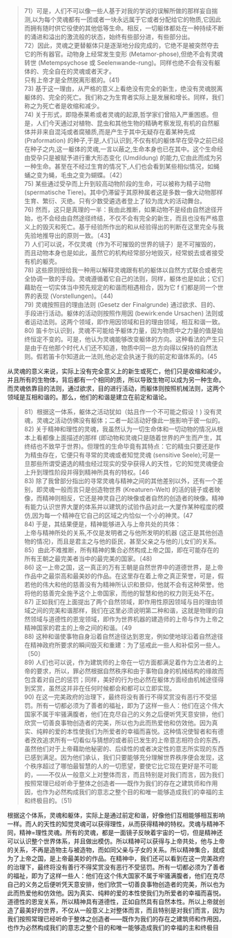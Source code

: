 <blockquote data-pid="BQwCNoEy">71）可是，人们不可以像一些人基于对我的学说的误解所做的那样妄自揣测,以为每个灵魂都有一团或者一块永远属于它或者分配给它的物质,它因此而拥有随时供它役使的其他低等生命。相反，一切躯体都处在一种持续不断的涌进和溢出的激流般的状态，始终有些部分进，有些部分出。<br>72）因此，灵魂之更替躯体只是逐渐地分段完成的，它绝不是被突然夺去它的所有器官。动物身上经常发生变形 (Metamor-phose),但绝不会有灵魂转世 (Metempsychose 或 Seelenwande-rung)。同样也绝不会有没有躯体的、完全自在的灵魂或者天才。<br>只有上帝才是全然脱离形骸的。(41)<br>73) 基于这一理由，从严格的意义上看绝没有完全的新生，绝没有灵魂脱离躯体的、完全的死亡。我们称之为生育者实际上是发展和增长。同样，我们称之为死亡者是收缩和减少。<br>74) 关于形式，即隐泰莱希或者灵魂的起源,哲学家们曾陷入严重困惑。但是，人们今天通过对植物、昆虫和其他生物的精确考察发现,有机的自然躯体并非来自混沌或者腐殖质,而是产生于其中无疑存在着某种先成 (Praformation) 的种子,于是,人们认识到,不仅有机的躯体早在受孕之前已经在种子之内,这一躯体的灵魂,一言以蔽之,生命本身也已在其中。这个生命经由受孕只是被赋予进行重大形态变化 (Umdildung) 的能力,它由此而成为另一种生命。甚至在不经过生育的情况下,人们也会看到某些相似情况，如蝇蛹之变为蝇，毛虫之变为蝴蝶。〔42〕<br>75) 某些通过受孕而上升到较高动物阶段的生命，可以被称为精子动物 (spermatische Tiere)。其中仍滞留于其原种属者这是多数一像大动物那样生育、繁衍、灭绝。只有少数受遴选者登上了较为庞大的活动舞台。<br>76) 然而，这只是真理的一半：我由此推断，如果动物不是经由自然途径开始，也不会经由自然途径终结，不仅不会有完全的新生，而且也没有严格意义上的毁灭和死亡。基于经验所作出的和从经验得出的判断在这里完全与我先验地推导出的原则一致。〔43】<br>7) 人们可以说，不仅灵魂（作为不可摧毁的世界的镜子）是不可摧毁的，而且动物本身也是如此，虽然它的机构经常部分地毁灭，经常蜕去或者接受有机的躯壳。<br>78) 这些原则授给我一种用以解释灵魂跟有机的躯体以自然方式联合或者完全协调一致的手段。灵魂遵循着它自己的法则，同样，躯体也是如此；它们藉助在一切实体当中预先规定的和谐而相遇相合，因为它 f 们都是同一个世界的表现 (Vorstellungen)。〔44)<br>79) 灵魂按照目的理由法则 (Gesetz der Finalgrunde) 通过欲求、目的、手段进行活动。躯体的活动则按照作用因 (bewirk:ende Ursachen) 法则或者运动法则。这两个领域，即作用因领域和目的理由领域，相互和谐一致。<br>80) 笛卡尔认识到，灵魂不可能给予躯体力量，因为物质中之力量的值是始终恒定不变的。可是，他认为灵魂能够改变躯体的方向。这种看法的产生只是由于在他那个时代人们还不知道，物质中同一总方向得以保持的自然法则。假若笛卡尔知道此一法则,他必定会执迷于我的前定和谐体系的。(45</blockquote><p data-pid="rLRsqONJ">从灵魂的意义来说，实际上没有完全意义上的新生或死亡，他们只是收缩和减少。并且所有的生物体，背后都有一个相同的质，所以导致生物可以成为另一种生命。而灵魂依靠目的法则，通过欲求，目的进行活动，而躯体则按照机械法则，这两个领域是互相和谐的。那么，他们的和谐是建立在前定和谐论。</p><blockquote data-pid="9UdMW_hy">81）根据这一体系，躯体之活动犹如（姑且作一个不可能之假设！) 没有灵魂，灵魂之活动仿佛没有躯体；二者一起活动好像此一施影响于彼一似的。<br>82) 关于精神和理性的灵魂，我虽然认为一切生命体和一切动物的情况从根本上看都像上面描述的那样 (即动物和灵魂只是随着世界的产生而产生，其终结也不致早于世界)。但理性的生命毕竟有其特点：它的精虫只要还是作为精虫存在，它便只有寻常的灵魂或者知觉灵魂 (sensitive Seele);可是一旦那些所谓受遴选的精虫经过现实的受孕获得人的天性，它的知觉灵魂便会上升到理性阶段并得到精神所具有的特权。[46<br>83) 除了我曾部分指出的寻常灵魂与精神之间的其他差别以外，还有一个差别，即灵魂一般而言只是创造物世界 (Kreaturen-Welt) 的活的镜子或者映像，而精神则相反，它还是神灵自己的映像或者自然的创造者的映像。精神有能力认识世界大厦的体系并以建筑的试验作品对此一大厦作某种程度的模仿,因为每一个精神在它自己的区域之内恰似一个小的神灵。(47<br>84) 于是，其结果便是，精神能够进入与上帝共处的共体：<br>上帝与精神所处的关系,不仅是发明者之与他所发明的机器 (这正是其他创造物的情况)，而且是君主之与他的臣民，甚至父亲之与他的儿女们的关系。<br>85）由此不难推断，所有精神的集合必然构成上帝之国，即在可能存在的所有王朝之最完美者当中的最完美的国家。〔48)<br>86) 这一上帝之国，这一真正的万有王朝是自然世界中的道德世界，是上帝作品中之最崇高和最美妙的作品。在这里存在着上帝之真正荣誉，可是，假若他的伟大和他的慈善没有为精神所认识和景仰，他就不会有这种荣誉。他将他的慈善完全施予这个上帝国家，而他的智慧和他的权力则无处不在。<br>87) 正如我们在上面提出了两个自然领域，即作用性原因领域与目的理由领域之间的完美和谐那样，我们在这里必须说明第二种和谐，这就是物理的自然领域与道德性的恩宠领域，即作为世界机器的建造师的上帝与作为上帝之精神国家的君主的上帝之间的和谐。〔49<br>88) 这种和谐使事物自身沿着自然途径达到恩宠，例如使地球沿着自然途径在精神政府所要求的瞬间毁灭和重建：为了惩戒此一些人和补偿另一些人。〔50〕<br>89) 人们也可以说，作为建筑师的上帝在一切方面都满足着作为立法者的上帝的要求，所以，罪必然根据自然秩序和由于事物自身的机械结构的缘故而包含着对自己的惩罚；同样，美好的行为也必然在躯体方面经由机械途径得到奖赏，虽然这并非在任何时候都会和都可以立即实现。<br>90) 在这一完美政府的治理下，最终将没有善行不得奖赏没有恶行不受惩罚。所有一切都必须为了善者的福祉，即为了这样一些人：他们在这个伟大国家不属于牢骚满腹者，他们在克尽自己的义务之后便听凭天意安排，他们欣赏一切善良事物创造者的完美，所以也为此而热爱他和仿效他。因为真实、纯粹的爱的本性使我们为所爱者的幸福而喜悦。这种情况使智者和有德者孜孜追求所有一切看似与猜想的或者前已发生的上帝意志相符合的东西，虽然他们对于上帝藉助他秘密的、后续性的或者决定性的意志所实现的东西已感到满足。因为他们承认，我们只要能够充分理解世界秩序便会发现，这个秩序超过了哪怕最智慧的人的一切愿望，要使它比它现在更好是不可能的，——不仅从一般意义上对整体而言，而且特别是对我们而言，因为我们按照常理已经听命于整体之创造者——既作为我们的存在之建筑师和作用因，也作为必然构成我们的意志之整个目的和唯一能够造成我们的幸福的主和终极目的。〔51)</blockquote><p data-pid="0yY00qyd">根据这个体系，灵魂和躯体，实际上是通过前定和谐，好像他们互相能够相互影响一样。而人的天性的知觉灵魂可以获得理性，从而获得精神的特权。灵魂与精神不同，精神=理性灵魂。所有的灵魂，都是一面镜子反映着宇宙的一切，但是精神还可以认识整个世界体系，并且做出模仿。所以精神可以获得与上帝共处，他与上帝的关系，不再是造物主与被造物，而如同父亲与子女的关系。所以精神集合，就成为了上帝之国，是上帝最美妙的作品。在精神中，我们还可以看到在这一完美政府的治理下，最终将没有善行不得奖赏没有恶行不受惩罚。所有一切都必须为了善者的福祉，即为了这样一些人：他们在这个伟大国家不属于牢骚满腹者，他们在克尽自己的义务之后便听凭天意安排，他们欣赏一切善良事物创造者的完美，所以也为此而热爱他和仿效他。因为真实、纯粹的爱的本性使我们为所爱者的幸福而喜悦。道德性的恩宠关系，所以精神具有道德性，正如自然具有自然本性。所以上帝就创造了最美好的世界，不仅从一般意义上对整体而言，而且特别是对我们而言，因为我们按照常理已经听命于整体之创造者——既作为我们的存在之建筑师和作用因，也作为必然构成我们的意志之整个目的和唯一能够造成我们的幸福的主和终极目</p><p></p><p></p><p></p><p></p><p></p><p></p><p></p><p></p><p></p><p></p><p></p><p></p><p></p><p></p><p></p><p></p><p></p>